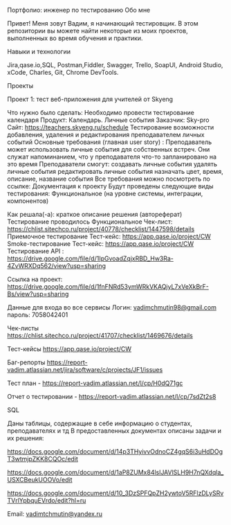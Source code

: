 Портфолио: инженер по тестированию
Обо мне

Привет! Меня зовут Вадим, я начинающий тестировщик. 
В этом репозитории вы можете найти некоторые из моих проектов, выполненных во время обучения и практики.

Навыки и технологии

Jira,qase.io,SQL, Postman,Fiddler, Swagger, Trello, 
SoapUI, Android Studio, xCode, Charles, Git, Chrome DevTools.

Проекты

Проект 1: тест веб-приложения для учителей от Skyeng

Что нужно было сделать:
Необходимо провести тестирование календаря
Продукт: Календарь. Личные события
Заказчик: Sky-pro
Сайт: https://teachers.skyeng.ru/schedule
Тестирование возможности добавления, удаления и редактирования преподавателем личных событий
Основные требования (главная user story) : 
Преподаватель может использовать личные события для собственных встреч.
Они служат напоминанием, что у преподавателя что-то запланировано на это время
Преподаватели смогут:
создавать личные события
удалять личные события
редактировать личные события
назначать цвет, время, описание, название события
Все требования можно посмотреть по ссылке: Документация к проекту 
Будут проведены следующие виды тестирования:
Функциональное (на уровне системы, интеграции, компонентов)

Как решала(-а): краткое описание решения (автореферат)
Тестирование проводилось
Функциональное 
Чек-лист: https://chlist.sitechco.ru/project/40778/checklist/1447598/details
Приемочное тестирование
Тест-кейс: https://app.qase.io/project/CW
Smoke-тестирование
Тест-кейс: https://app.qase.io/project/CW
Тестирование API : https://drive.google.com/file/d/1IpGvoadZqjxRBD_Hw3Ra-4ZvWRXDq562/view?usp=sharing


Ссылка на проект: https://drive.google.com/file/d/1fnFNRd53ymWRkVKAQjyL7xVeXkBrF-Bs/view?usp=sharing

Данные для входа во все сервисы
Логин:
vadimchmutin98@gmail.com
пароль: 7058042401


Чек-листы https://chlist.sitechco.ru/project/41707/checklist/1469676/details

Тест-кейсы https://app.qase.io/project/CW

Баг-репорты https://report-vadim.atlassian.net/jira/software/c/projects/JF1/issues

Тест план - https://report-vadim.atlassian.net/l/cp/H0dQ71gc

Отчет о тестировании - https://report-vadim.atlassian.net/l/cp/7sdZt2s8


SQL

Даны таблицы, содержащие в себе информацию о студентах, преподавателях и тд
В предоставленных документах описаны задачи и их решения:

https://docs.google.com/document/d/14p3THyivvOdnoCZ4gqS6i3uHdDOgT3wtmjpZKK8CQOc/edit

https://docs.google.com/document/d/1aP8ZUMx84lslJAVlSLH9H7nQXdqla_USXCBeukUOOVo/edit

https://docs.google.com/document/d/10_3DzSPFQpZH2ywtoV5RFlzDLySRvTVrlYpbquEVrdo/edit?hl=ru


Email: vadimtchmutin@yandex.ru
